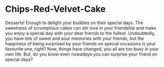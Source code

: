 # Chips-Red-Velvet-Cake
Desserts! Enough to delight your buddies on their special days. The sweetness of scrumptious cakes can stir love in your friendship and make you enjoy a special day with your dear friends to the fullest. Undoubtedly, you have lots of sweet and sour memories with your friends, but the happiness of being surprised by your friends on special occasions is your favourite one, right? Now, things have changed, you all are too busy in your own life. But, do you know even nowadays you can surprise your friend on special days? 
